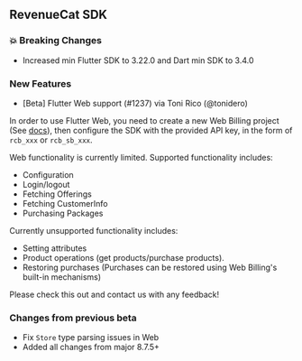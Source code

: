 ## RevenueCat SDK
### 💥 Breaking Changes
* Increased min Flutter SDK to 3.22.0 and Dart min SDK to 3.4.0

### New Features
* [Beta] Flutter Web support (#1237) via Toni Rico (@tonidero)

In order to use Flutter Web, you need to create a new Web Billing project (See [docs](https://www.revenuecat.com/docs/web/web-billing/overview)), then configure the SDK with the provided API key, in the form of `rcb_xxx` or `rcb_sb_xxx`.

Web functionality is currently limited. Supported functionality includes:
- Configuration
- Login/logout
- Fetching Offerings
- Fetching CustomerInfo
- Purchasing Packages

Currently unsupported functionality includes:
- Setting attributes
- Product operations (get products/purchase products).
- Restoring purchases (Purchases can be restored using Web Billing's built-in mechanisms)

Please check this out and contact us with any feedback!

### Changes from previous beta
- Fix `Store` type parsing issues in Web
- Added all changes from major 8.7.5+


